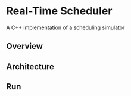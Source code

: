 # Real-Time Scheduler

A C++ implementation of a scheduling simulator

## Overview

## Architecture

## Run
